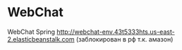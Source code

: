 # WebChat
WebChat Spring
http://webchat-env.43t5333hts.us-east-2.elasticbeanstalk.com (заблокирован в рф т.к. амазон)
